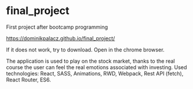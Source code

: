 # final_project
First project after bootcamp programming


https://dominikpalacz.github.io/final_project/



If it does not work, try to download.
Open in the chrome browser.

The application is used to play on the stock market,
thanks to the real course the user can feel the real emotions associated with investing.
Used technologies: React, SASS, Animations, RWD, Webpack, Rest API (fetch), React Router, ES6.
